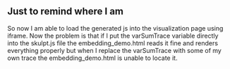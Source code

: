 Just to remind where I am
-------------------------

So now I am able to load the generated js into the visualization page
using iframe. Now the problem is that if I put the varSumTrace variable 
directly into the skulpt.js file the embedding_demo.html reads it fine
and renders everything properly but when I replace the varSumTrace with
some of my own trace the embedding_demo.html is unable to locate it.
